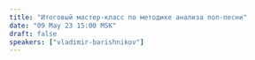 ```yaml
---
title: "Итоговый мастер-класс по методике анализа поп-песни"
date: "09 May 23 15:00 MSK"
draft: false
speakers: ["vladimir-barishnikov"]
---
```

